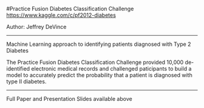 #Practice Fusion Diabetes Classification Challenge  
https://www.kaggle.com/c/pf2012-diabetes  
    
Author: Jeffrey DeVince

------------------------------------------------------------------------

Machine Learning approach to identifying patients diagnosed with Type 2 Diabetes  

The Practice Fusion Diabetes Classification Challenge provided 10,000 de-identified electronic medical records 
and challenged paticipants to build a model to accurately predict the probability that a patient is diagnosed with type II diabetes.

------------------------------------------------------------------------

Full Paper and Presentation Slides available above